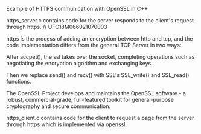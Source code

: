Example of HTTPS communication with OpenSSL in C++

https_server.c contains code for the server responds to the client's request through https. // UFC18M066021070003

https is the process of adding an encryption between http and tcp, and the code implementation differs from the general TCP Server in two ways:

After accpet(), the ssl takes over the socket, completing operations such as negotiating the encryption algorithm and exchanging keys.

Then we replace send() and recv() with SSL's SSL_write() and SSL_read() functions.

The OpenSSL Project develops and maintains the OpenSSL software - a robust, commercial-grade, full-featured toolkit for general-purpose cryptography and secure communication.

https_client.c contains code for the client to request a page from the server through https which is implemented via openssl.
